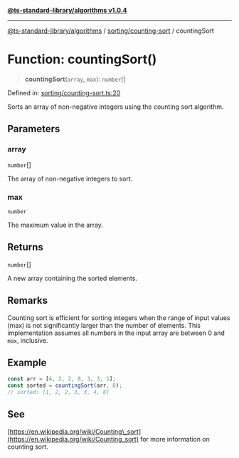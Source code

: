 [**@ts-standard-library/algorithms v1.0.4**](../../../README.md)

***

[@ts-standard-library/algorithms](../../../modules.md) / [sorting/counting-sort](../README.md) / countingSort

# Function: countingSort()

> **countingSort**(`array`, `max`): `number`[]

Defined in: [sorting/counting-sort.ts:20](https://github.com/gabaudette/ts-stdlib/blob/ea80ba1db09c741e99f8cb19e94e5a29b81b623b/packages/algorithms/src/sorting/counting-sort.ts#L20)

Sorts an array of non-negative integers using the counting sort algorithm.

## Parameters

### array

`number`[]

The array of non-negative integers to sort.

### max

`number`

The maximum value in the array.

## Returns

`number`[]

A new array containing the sorted elements.

## Remarks

Counting sort is efficient for sorting integers when the range of input values (max) is not significantly larger than the number of elements.
This implementation assumes all numbers in the input array are between 0 and `max`, inclusive.

## Example

```typescript
const arr = [4, 2, 2, 8, 3, 3, 1];
const sorted = countingSort(arr, 8);
// sorted: [1, 2, 2, 3, 3, 4, 8]
```

## See

[https://en.wikipedia.org/wiki/Counting\_sort](https://en.wikipedia.org/wiki/Counting_sort) for more information on counting sort.
